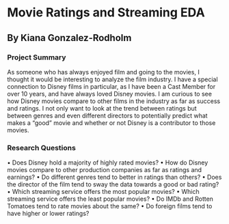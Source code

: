 # Movie Ratings and Streaming EDA
## By Kiana Gonzalez-Rodholm
### Project Summary
As someone who has always enjoyed film and going to the movies, I thought it would be interesting to analyze the film industry. I have a special connection to Disney films in particular, as I have been a Cast Member for over 10 years, and have always loved Disney movies. I am curious to see how Disney movies compare to other films in the industry as far as success and ratings. I not only want to look at the trend between ratings but between genres and even different directors to potentially predict what makes a “good” movie and whether or not Disney is a contributor to those movies.

### Research Questions
•	Does Disney hold a majority of highly rated movies?
•	How do Disney movies compare to other production companies as far as ratings and earnings?
•	Do different genres tend to better in ratings than others?
•	Does the director of the film tend to sway the data towards a good or bad rating?
•	Which streaming service offers the most popular movies?
•	Which streaming service offers the least popular movies?
•	Do IMDb and Rotten Tomatoes tend to rate movies about the same?
•	Do foreign films tend to have higher or lower ratings?
